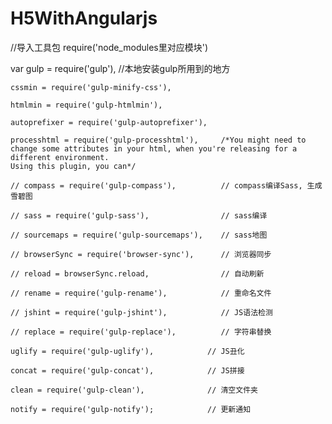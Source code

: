 # H5WithAngularjs



//导入工具包 require('node_modules里对应模块')

var gulp = require('gulp'), //本地安装gulp所用到的地方

    cssmin = require('gulp-minify-css'),
    
    htmlmin = require('gulp-htmlmin'),
    
    autoprefixer = require('gulp-autoprefixer'),
    
    processhtml = require('gulp-processhtml'),     /*You might need to change some attributes in your html, when you're releasing for a different environment.
    Using this plugin, you can*/
    
    // compass = require('gulp-compass'),          // compass编译Sass, 生成雪碧图
    
    // sass = require('gulp-sass'),                // sass编译
    
    // sourcemaps = require('gulp-sourcemaps'),    // sass地图
    
    // browserSync = require('browser-sync'),      // 浏览器同步
    
    // reload = browserSync.reload,                // 自动刷新
    
    // rename = require('gulp-rename'),            // 重命名文件
    
    // jshint = require('gulp-jshint'),            // JS语法检测
    
    // replace = require('gulp-replace'),          // 字符串替换
    
    uglify = require('gulp-uglify'),            // JS丑化
    
    concat = require('gulp-concat'),            // JS拼接
    
    clean = require('gulp-clean'),              // 清空文件夹
    
    notify = require('gulp-notify');            // 更新通知
    
